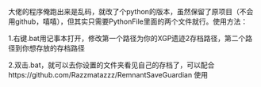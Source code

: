大佬的程序俺跑出来是乱码，就改了个python的版本，虽然保留了原项目（不会用github，嘻嘻），但其实只需要PythonFile里面的两个文件就行。使用方法：

1.右键.bat用记事本打开，修改第一个路径为你的XGP遗迹2存档路径，第二个路径到你想存放的存档路径

2.双击.bat，就可以去你设置的文件夹看见自己的存档了，可以配合https://github.com/Razzmatazzz/RemnantSaveGuardian 使用
